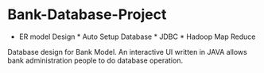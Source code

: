 # Bank-Database-Project
* ER model Design * Auto Setup Database * JDBC *  Hadoop Map Reduce

Database design for Bank Model.
An interactive UI written in JAVA allows bank administration people to do database operation.
